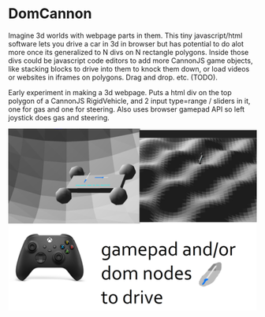 # DomCannon
Imagine 3d worlds with webpage parts in them.
This tiny javascript/html software lets you drive a car in 3d in browser
but has potential to do alot more once its generalized to N divs on N rectangle polygons.
Inside those divs could be javascript code editors to add more CannonJS game objects,
like stacking blocks to drive into them to knock them down,
or load videos or websites in iframes on polygons. Drag and drop. etc. (TODO).

Early experiment in making a 3d webpage. Puts a html div on the top polygon of a CannonJS RigidVehicle,
and 2 input type=range / sliders in it, one for gas and one for steering.
Also uses browser gamepad API so left joystick does gas and steering.

<img src=https://github.com/benrayfield/DomCannon/blob/main/doc/pic/2023-6-6.png>

